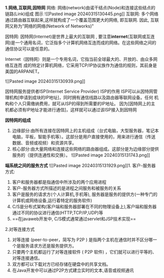 **1.网络,互联网,因特网**
网络: 网络(network)由诺干结点(Node)和连接这些结点的链路(Link)组成
图示
![[Pasted image 20240315130445.png]]
互联网: 多个网络通过路由器互联起来,这样就构成了一个覆盖范围更大的网络, 即互联网. 因此, 互联网又称为"网络的网络(Network of Networks)"

因特网: 因特网(Internet)是世界上最大的互联网 , 要注意**internet**(互联网或互连网)是一个通用名词，它泛指多个计算机网络互连而成的网络。在这些网络之间的通信协议可以是任意的。

Internet（因特网）则是一个专用名词，它指当前全球最大的、开放的、由众多网络互连而
成的特定计算机网络，它采用TCP/IP协议族作为通信的规则，其前身是美国的ARPANET。

![[Pasted image 20240315130939.png]]

因特网服务提供者ISP(Internet Service Provider)
ISP的作用
ISP可以从因特网管理机构[申请到成块的IP地址]，同时拥有通信线路以及路由器等联网设备。任何
机构和个人只需缴纳费用，就可从ISP的得到所需要的IP地址。
因为[因特网上的主机都必须有IP地址才能进行通信]，这样就可以通过该ISP接入到因特网

**因特网的组成**
1. 边缘部分:由所有连接在因特网上的主机组成（台式电脑，大型服务器，笔记本电脑，平板，智能手机等）。这部分是用户直接使用的，用来进行通信（传送数据、音频或视频）和资源共享。
2. 核心部分:由大量网络和连接这些网络的路由器组成。这部分是为边缘部分提供服务的（提供连通性和交换）。
 ![[Pasted image 20240315131743.png]]


**端系统之间的服务方式**
![[Pasted image 20240315131929.png]]1. 客户-服务器方式:
1. 客户和服务器都是指通信中所涉及的两个应用进程
2. 客户-服务器方式所描述的是进程之间服务和被服务的关系
3. 客户是服务的请求方(个人计算机,手机等), 服务器是服务的提供方(一种专门的计算机或网络设备,运行着特定的服务软件)
4. C/S是分布式架构(客户端和服务器部署在不同的物理设备上),客户端和服务器通过不同的协议进行通信(HTTP,TCP/IP,UDP)等
5. ==在javaweb开发中, C/S模式通常通过servlet和JSP技术实现==

2.对等连接方式
1. 对等连接 (peer-to-peer，简写为 P2P ) 是指两个主机在通信时并不区分哪一个是服务请求方还是服务提供方。
2. 只要两个主机都运行了对等连接软件 ( P2P 软件) ，它们就可以进行平等的、对等连接通信。
3. 双方都可以下载对方已经存储在硬盘中的共享文档。
4. 在Java开发中可以通过P2P方式建立实时的文本,语音或视频通讯
